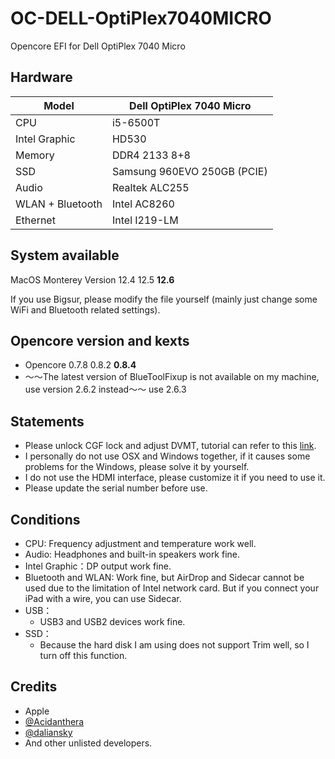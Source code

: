 # OC-DELL-OptiPlex7040MICRO
Opencore EFI for Dell OptiPlex 7040 Micro

## Hardware
| Model            | Dell OptiPlex 7040 Micro    |
|------------------|-----------------------------|
| CPU              | i5-6500T                    |
| Intel Graphic    | HD530                       |
| Memory           | DDR4 2133 8+8               |
| SSD              | Samsung 960EVO 250GB (PCIE) |
| Audio            | Realtek ALC255              |
| WLAN + Bluetooth | Intel AC8260                |
| Ethernet         | Intel I219-LM               |

## System available

MacOS Monterey Version 12.4 12.5 **12.6**

If you use Bigsur, please modify the file yourself (mainly just change some WiFi and Bluetooth related settings).

## Opencore version and kexts

- Opencore 0.7.8 0.8.2 **0.8.4**
- ～～The latest version of BlueToolFixup is not available on my machine, use version 2.6.2 instead～～ use 2.6.3

## Statements

- Please unlock CGF lock and adjust DVMT, tutorial can refer to this [link](https://github.com/optiplex-osx/Dell-OptiPlex-7040-Clover-EFI%0A).
- I personally do not use OSX and Windows together, if it causes some problems for the Windows, please solve it by yourself.
- I do not use the HDMI interface, please customize it if you need to use it.
- Please update the serial number before use.

## Conditions

- CPU: Frequency adjustment and temperature work well.
- Audio: Headphones and built-in speakers work fine.
- Intel Graphic：DP output work fine.
- Bluetooth and WLAN: Work fine, but AirDrop and Sidecar cannot be used due to the limitation of Intel network card. But if you connect your iPad with a wire, you can use Sidecar.
- USB：
    - USB3 and USB2 devices work fine.
- SSD：
    - Because the hard disk I am using does not support Trim well, so I turn off this function.

## Credits

- Apple
- [@Acidanthera](https://github.com/acidanthera)
- [@daliansky](https://github.com/daliansky)
- And other unlisted developers.

